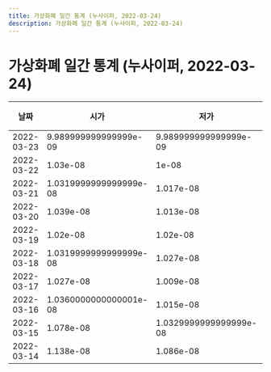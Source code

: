 ```yaml
---
title: 가상화폐 일간 통계 (누사이퍼, 2022-03-24)
description: 가상화폐 일간 통계 (누사이퍼, 2022-03-24)
---
```


가상화폐 일간 통계 (누사이퍼, 2022-03-24)
===

|날짜|시가|저가|고가|종가|비고|
|--|--|--|--|--|--|
|2022-03-23|9.989999999999999e-09|9.989999999999999e-09|1.016e-08|1.016e-08|    |
|2022-03-22|1.03e-08|1e-08|1.03e-08|1.01e-08|    |
|2022-03-21|1.0319999999999999e-08|1.017e-08|1.0319999999999999e-08|1.03e-08|    |
|2022-03-20|1.039e-08|1.013e-08|1.039e-08|1.025e-08|    |
|2022-03-19|1.02e-08|1.02e-08|1.048e-08|1.048e-08|    |
|2022-03-18|1.0319999999999999e-08|1.027e-08|1.079e-08|1.0329999999999999e-08|    |
|2022-03-17|1.027e-08|1.009e-08|1.079e-08|1.0329999999999999e-08|    |
|2022-03-16|1.0360000000000001e-08|1.015e-08|1.05e-08|1.0329999999999999e-08|    |
|2022-03-15|1.078e-08|1.0329999999999999e-08|1.09e-08|1.05e-08|    |
|2022-03-14|1.138e-08|1.086e-08|1.274e-08|1.0930000000000001e-08|    |
